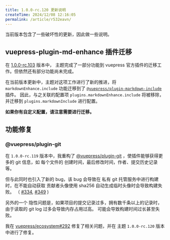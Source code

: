 ```yaml
---
title: 1.0.0-rc.120 更新说明
createTime: 2024/12/08 12:16:05
permalink: /article/r532eavn/
---
```


当前版本包含了一些破坏性的更新，因此做一些说明。

<!-- more -->

## vuepress-plugin-md-enhance 插件迁移

在 [1.0.0-rc.103](./102-103.md#vuepress-plugin-md-enhance-插件迁移) 版本中，
主题完成了一部分功能到 vuepress 官方插件的迁移工作。但依然还有部分功能尚未完成。

在当前版本更新中，主题对这项工作进行了新的推进，将 `markdownEnhance.include` 功能迁移到了
[`@vuepress/plugin-markdown-include`](https://ecosystem.vuejs.press/zh/plugins/markdown/markdown-include.html) 插件。
因此，与之关联的配置项 `plugins.markdownEnhance.include` 将被移除，并迁移到 `plugins.markdownInclude` 进行配置。

**如果你有自定义配置，请注意需要进行迁移。**

## 功能修复

### @vuepress/plugin-git

在 `1.0.0-rc.119` 版本中，我重构了 [@vuepress/plugin-git](https://ecosystem.vuejs.press/zh/plugins/development/git.html) ，使插件能够获得更多的 git 信息，如 每个文件的 创建时间，最后修改时间，作者、提交历史记录等。

但与此同时也引入了新的 bug，该 bug 会导致在 私有 git 托管服务中进行构建时，在不能自动获取 贡献者头像使用 sha256
自动生成临时头像时会导致构建失败。
（ [#334](https://github.com/pengzhanbo/vuepress-theme-plume/issues/334),
[#349](https://github.com/pengzhanbo/vuepress-theme-plume/issues/349) )

另外的一个 隐性问题是，如果项目的提交记录过多，拥有数千条以上的记录时，由于读取的 git log 过多会导致内存占用过高。
可能会导致构建时间过长甚至失败。

我在 [vuepress/ecosystem#292](https://github.com/vuepress/ecosystem/pull/292) 修复了相关问题，并在
主题 `1.0.0-rc.120` 版本中进行了修复。
